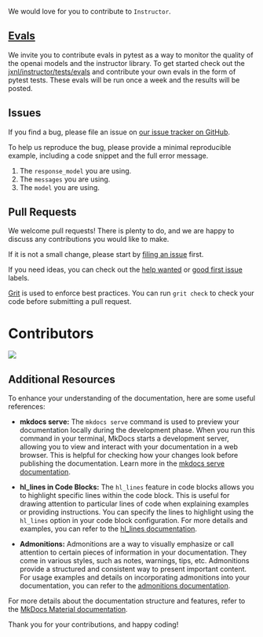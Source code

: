 We would love for you to contribute to `Instructor`.

## [Evals](https://github.com/jxnl/instructor/tree/main/tests/openai/evals)

We invite you to contribute evals in pytest as a way to monitor the quality of the openai models and the instructor library. To get started check out the [jxnl/instructor/tests/evals](https://github.com/jxnl/instructor/tree/main/tests/openai/evals) and contribute your own evals in the form of pytest tests. These evals will be run once a week and the results will be posted.

## Issues

If you find a bug, please file an issue on [our issue tracker on GitHub](https://github.com/jxnl/instructor/issues).

To help us reproduce the bug, please provide a minimal reproducible example, including a code snippet and the full error message.

1. The `response_model` you are using.
2. The `messages` you are using.
3. The `model` you are using.

## Pull Requests

We welcome pull requests! There is plenty to do, and we are happy to discuss any contributions you would like to make.

If it is not a small change, please start by [filing an issue](https://github.com/jxnl/instructor/issues) first.

If you need ideas, you can check out the [help wanted](https://github.com/jxnl/instructor/labels/help%20wanted) or [good first issue](https://github.com/jxnl/instructor/labels/good%20first%20issue) labels.

[Grit](https://docs.grit.io/) is used to enforce best practices. You can run `grit check` to check your code before submitting a pull request.

# Contributors

<!-- ALL-CONTRIBUTORS-LIST:START - Do not remove or modify this section -->
<!-- prettier-ignore-start -->
<!-- markdownlint-disable -->

<!-- markdownlint-restore -->
<!-- prettier-ignore-end -->

<!-- ALL-CONTRIBUTORS-LIST:END -->

<a href="https://github.com/jxnl/instructor/graphs/contributors">
  <img src="https://contrib.rocks/image?repo=jxnl/instructor" />
</a>


## Additional Resources

To enhance your understanding of the documentation, here are some useful references:

- **mkdocs serve:** The `mkdocs serve` command is used to preview your documentation locally during the development phase. When you run this command in your terminal, MkDocs starts a development server, allowing you to view and interact with your documentation in a web browser. This is helpful for checking how your changes look before publishing the documentation. Learn more in the [mkdocs serve documentation](https://www.mkdocs.org/commands/serve/).

- **hl_lines in Code Blocks:** The `hl_lines` feature in code blocks allows you to highlight specific lines within the code block. This is useful for drawing attention to particular lines of code when explaining examples or providing instructions. You can specify the lines to highlight using the `hl_lines` option in your code block configuration. For more details and examples, you can refer to the [hl_lines documentation](https://www.mkdocs.org/user-guide/writing-your-docs/#syntax-highlighting).

- **Admonitions:** Admonitions are a way to visually emphasize or call attention to certain pieces of information in your documentation. They come in various styles, such as notes, warnings, tips, etc. Admonitions provide a structured and consistent way to present important content. For usage examples and details on incorporating admonitions into your documentation, you can refer to the [admonitions documentation](https://www.mkdocs.org/user-guide/writing-your-docs/#admonitions).

For more details about the documentation structure and features, refer to the [MkDocs Material documentation](https://squidfunk.github.io/mkdocs-material/).
  
Thank you for your contributions, and happy coding!

